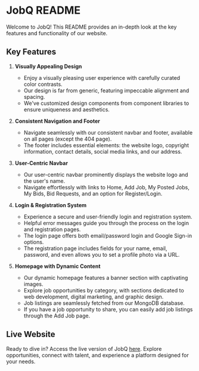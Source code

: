 # JobQ README

Welcome to JobQ! This README provides an in-depth look at the key features and functionality of our website.

## Key Features

1. **Visually Appealing Design**
   - Enjoy a visually pleasing user experience with carefully curated color contrasts.
   - Our design is far from generic, featuring impeccable alignment and spacing.
   - We've customized design components from component libraries to ensure uniqueness and aesthetics.

2. **Consistent Navigation and Footer**
   - Navigate seamlessly with our consistent navbar and footer, available on all pages (except the 404 page).
   - The footer includes essential elements: the website logo, copyright information, contact details, social media links, and our address.

3. **User-Centric Navbar**
   - Our user-centric navbar prominently displays the website logo and the user's name.
   - Navigate effortlessly with links to Home, Add Job, My Posted Jobs, My Bids, Bid Requests, and an option for Register/Login.

4. **Login & Registration System**
   - Experience a secure and user-friendly login and registration system.
   - Helpful error messages guide you through the process on the login and registration pages.
   - The login page offers both email/password login and Google Sign-in options.
   - The registration page includes fields for your name, email, password, and even allows you to set a profile photo via a URL.

5. **Homepage with Dynamic Content**
   - Our dynamic homepage features a banner section with captivating images.
   - Explore job opportunities by category, with sections dedicated to web development, digital marketing, and graphic design.
   - Job listings are seamlessly fetched from our MongoDB database.
   - If you have a job opportunity to share, you can easily add job listings through the Add Job page.

## Live Website

Ready to dive in? Access the live version of JobQ [here](https://jobq-a97b5.web.app/). Explore opportunities, connect with talent, and experience a platform designed for your needs.
